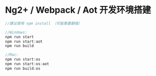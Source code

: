 # Ng2+ / Webpack / Aot 开发环境搭建 

```js
//建议使用 npm install （可能需要翻墙）

//Windows:
npm run start
npm run start:aot
npm run build

//Mac:
npm run start:os
npm run start:os:aot
npm run build:os 

```